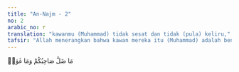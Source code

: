 ```yaml
---
title: "An-Najm - 2"
no: 2
arabic_no: ٢
translation: "kawanmu (Muhammad) tidak sesat dan tidak (pula) keliru,"
tafsir: "Allah menerangkan bahwa kawan mereka itu (Muhammad) adalah benar-benar seorang nabi. Dia tidak pernah menyimpang dari jalan yang benar. Ia Juga tidak pernah melakukan kebatilan. Pada kenyataannya Rasulullah saw adalah seorang rasul yang diberi petunjuk oleh Allah, dia mengikuti kebenaran. Dia bukan seorang yang menyesatkan (dan bukanlah pula ia berjalan pada jalan yang ia sendiri tidak mengetahuinya). Dia bukan seorang yang sesat yang berpaling dari kebenaran dengan suatu tujuan tertentu. Keadaan beliau yang seperti itu, bukan saja setelah beliau diangkat menjadi rasul, tetapi juga sebelumnya. Oleh sebab itulah Allah memberikan kepadanya petunjuk dan syariat untuk memberikan sinar terang kepada orang-orang yang sesat baik Yahudi maupun Nasrani yang sebenarnya mereka mengetahui kebenaran itu, tetapi tidak mengamalkannya"
---
```


مَا ضَلَّ صَاحِبُكُمْ وَمَا غَوٰىۚ 
